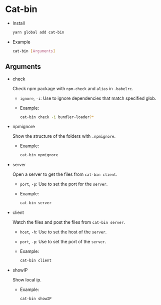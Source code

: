 # Cat-bin

- Install

  ```sh
  yarn global add cat-bin
  ```

- Example

  ```sh
  cat-bin [Arguments]
  ```

## Arguments
- check

  Check npm package with `npm-check` and `alias` in `.babelrc`.
  - `ignore`, `-i`: Use to ignore dependencies that match specified glob.
  - Example:

    ```sh
    cat-bin check -i bundler-loader?*
    ```

- npmignore

  Show the structure of the folders with `.npmignore`.
  - Example:

    ```sh
    cat-bin npmignore
    ```

- server

  Open a server to get the files from `cat-bin client`.
  - `port`, `-p`: Use to set the port for the `server`.
  - Example:

    ```sh
    cat-bin server
    ```

- client

  Watch the files and post the files from `cat-bin server`.
  - `host`, `-h`: Use to set the host of the `server`.
  - `port`, `-p`: Use to set the port of the `server`.
  - Example:

    ```sh
    cat-bin client
    ```

- showIP

  Show local ip.
  - Example:

    ```sh
    cat-bin showIP
    ```
